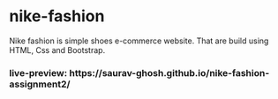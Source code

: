# nike-fashion
<p>Nike fashion is simple shoes e-commerce website. That are build using HTML, Css and Bootstrap.</p>
<h3>live-preview: https://saurav-ghosh.github.io/nike-fashion-assignment2/</h3>

